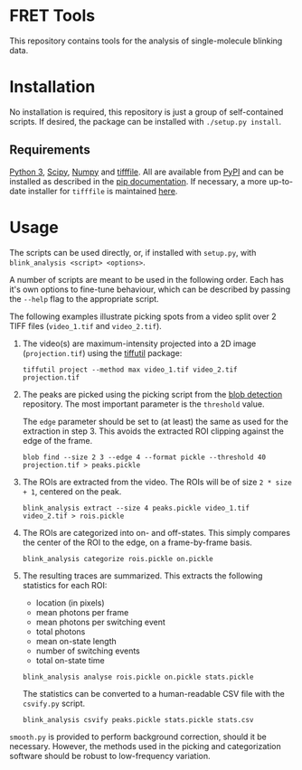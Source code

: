 # FRET Tools

This repository contains tools for the analysis of single-molecule blinking
data.

# Installation

No installation is required, this repository is just a group of self-contained
scripts. If desired, the package can be installed with `./setup.py install`.

## Requirements

[Python 3][python], [Scipy][scipy], [Numpy][numpy] and [tifffile][tifffile]. All
are available from [PyPI][pypi] and can be installed as described in the
[pip documentation][pip-install]. If necessary, a more up-to-date installer for
`tifffile` is maintained [here](https://github.com/kwohlfahrt/tifffile).

# Usage

The scripts can be used directly, or, if installed with `setup.py`, with
`blink_analysis <script> <options>`.

A number of scripts are meant to be used in the following order. Each has it's
own options to fine-tune behaviour, which can be described by passing the
`--help` flag to the appropriate script.

The following examples illustrate picking spots from a video split over 2 TIFF
files (`video_1.tif` and `video_2.tif`).

1. The video(s) are maximum-intensity projected into a 2D image
   (`projection.tif`) using the [tiffutil][tiffutil] package:

   ```
   tiffutil project --method max video_1.tif video_2.tif projection.tif
   ```

2. The peaks are picked using the picking script from
   the [blob detection][blob-detection] repository. The most important parameter
   is the `threshold` value.

   The `edge` parameter should be set to (at least) the same as used for the
   extraction in step 3. This avoids the extracted ROI clipping against the edge
   of the frame.
   
   ```
   blob find --size 2 3 --edge 4 --format pickle --threshold 40 projection.tif > peaks.pickle
   ```
   
3. The ROIs are extracted from the video. The ROIs will be of size
   `2 * size + 1`, centered on the peak.

   ```
   blink_analysis extract --size 4 peaks.pickle video_1.tif video_2.tif > rois.pickle
   ```
   
4. The ROIs are categorized into on- and off-states. This simply compares the
   center of the ROI to the edge, on a frame-by-frame basis.
   
   ```
   blink_analysis categorize rois.pickle on.pickle
   ```

5. The resulting traces are summarized. This extracts the following statistics
   for each ROI:

   - location (in pixels)
   - mean photons per frame
   - mean photons per switching event
   - total photons
   - mean on-state length
   - number of switching events
   - total on-state time

   ```
   blink_analysis analyse rois.pickle on.pickle stats.pickle
   ```
   
   The statistics can be converted to a human-readable CSV file with the
   `csvify.py` script.
   
   ```
   blink_analysis csvify peaks.pickle stats.pickle stats.csv
   ```

`smooth.py` is provided to perform background correction, should it be
necessary. However, the methods used in the picking and categorization software
should be robust to low-frequency variation.


[python]: https://python.org
[scipy]: https://scipy.org
[numpy]: https://www.numpy.org
[tifffile]: http://www.lfd.uci.edu/~gohlke/code/tifffile.py.html
[matplotlib]: http://matplotlib.org
[skimage]: http://scikit-image.org
[skimage-log]: http://scikit-image.org/docs/dev/auto_examples/plot_blob.html#laplacian-of-gaussian-log
[pypi]: https://pypi.python.org/pypi
[pip-install]: https://pip.pypa.io/en/stable/user_guide/#installing-packages
[blob-detection]: https://github.com/TheLaueLab/blob-detection
[tiffutil]: https://github.com/TheLaueLab/tiffutil
